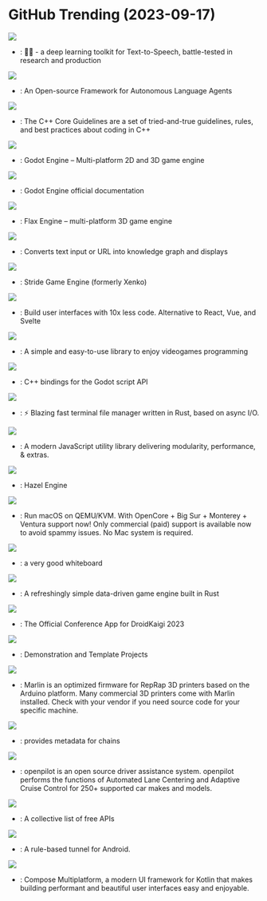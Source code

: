 # GitHub Trending (2023-09-17)

![](https://img.shields.io/badge/Python-New%20187-green?style=flat-square&logo=appveyor)
- [](https://github.comundefined): 🐸💬 - a deep learning toolkit for Text-to-Speech, battle-tested in research and production

![](https://img.shields.io/badge/Python-New%2080-green?style=flat-square&logo=appveyor)
- [](https://github.comundefined): An Open-source Framework for Autonomous Language Agents

![](https://img.shields.io/badge/Python-New%20121-green?style=flat-square&logo=appveyor)
- [](https://github.comundefined): The C++ Core Guidelines are a set of tried-and-true guidelines, rules, and best practices about coding in C++

![](https://img.shields.io/badge/C%2B%2B-New%201-green?style=flat-square&logo=appveyor)
- [](https://github.comundefined): Godot Engine – Multi-platform 2D and 3D game engine

![](https://img.shields.io/badge/reStructuredText-New%2037-green?style=flat-square&logo=appveyor)
- [](https://github.comundefined): Godot Engine official documentation

![](https://img.shields.io/badge/C%2B%2B-New%20123-green?style=flat-square&logo=appveyor)
- [](https://github.comundefined): Flax Engine – multi-platform 3D game engine

![](https://img.shields.io/badge/Python-New%20552-green?style=flat-square&logo=appveyor)
- [](https://github.comundefined): Converts text input or URL into knowledge graph and displays

![](https://img.shields.io/badge/C%23-New%2043-green?style=flat-square&logo=appveyor)
- [](https://github.comundefined): Stride Game Engine (formerly Xenko)

![](https://img.shields.io/badge/JavaScript-New%20154-green?style=flat-square&logo=appveyor)
- [](https://github.comundefined): Build user interfaces with 10x less code. Alternative to React, Vue, and Svelte

![](https://img.shields.io/badge/C-New%2040-green?style=flat-square&logo=appveyor)
- [](https://github.comundefined): A simple and easy-to-use library to enjoy videogames programming

![](https://img.shields.io/badge/C%2B%2B-New%209-green?style=flat-square&logo=appveyor)
- [](https://github.comundefined): C++ bindings for the Godot script API

![](https://img.shields.io/badge/Rust-New%20311-green?style=flat-square&logo=appveyor)
- [](https://github.comundefined): ⚡️ Blazing fast terminal file manager written in Rust, based on async I/O.

![](https://img.shields.io/badge/JavaScript-New%2078-green?style=flat-square&logo=appveyor)
- [](https://github.comundefined): A modern JavaScript utility library delivering modularity, performance, & extras.

![](https://img.shields.io/badge/C%2B%2B-New%2018-green?style=flat-square&logo=appveyor)
- [](https://github.comundefined): Hazel Engine

![](https://img.shields.io/badge/Python-New%2010-green?style=flat-square&logo=appveyor)
- [](https://github.comundefined): Run macOS on QEMU/KVM. With OpenCore + Big Sur + Monterey + Ventura support now! Only commercial (paid) support is available now to avoid spammy issues. No Mac system is required.

![](https://img.shields.io/badge/TypeScript-New%20320-green?style=flat-square&logo=appveyor)
- [](https://github.comundefined): a very good whiteboard

![](https://img.shields.io/badge/Rust-New%2073-green?style=flat-square&logo=appveyor)
- [](https://github.comundefined): A refreshingly simple data-driven game engine built in Rust

![](https://img.shields.io/badge/Kotlin-New%203-green?style=flat-square&logo=appveyor)
- [](https://github.comundefined): The Official Conference App for DroidKaigi 2023

![](https://img.shields.io/badge/GDScript-New%2073-green?style=flat-square&logo=appveyor)
- [](https://github.comundefined): Demonstration and Template Projects

![](https://img.shields.io/badge/C%2B%2B-New%205-green?style=flat-square&logo=appveyor)
- [](https://github.comundefined): Marlin is an optimized firmware for RepRap 3D printers based on the Arduino platform. Many commercial 3D printers come with Marlin installed. Check with your vendor if you need source code for your specific machine.

![](https://img.shields.io/badge/Kotlin-New%206-green?style=flat-square&logo=appveyor)
- [](https://github.comundefined): provides metadata for chains

![](https://img.shields.io/badge/Python-New%207-green?style=flat-square&logo=appveyor)
- [](https://github.comundefined): openpilot is an open source driver assistance system. openpilot performs the functions of Automated Lane Centering and Adaptive Cruise Control for 250+ supported car makes and models.

![](https://img.shields.io/badge/Python-New%2068-green?style=flat-square&logo=appveyor)
- [](https://github.comundefined): A collective list of free APIs

![](https://img.shields.io/badge/Kotlin-New%2026-green?style=flat-square&logo=appveyor)
- [](https://github.comundefined): A rule-based tunnel for Android.

![](https://img.shields.io/badge/Kotlin-New%2013-green?style=flat-square&logo=appveyor)
- [](https://github.comundefined): Compose Multiplatform, a modern UI framework for Kotlin that makes building performant and beautiful user interfaces easy and enjoyable.

